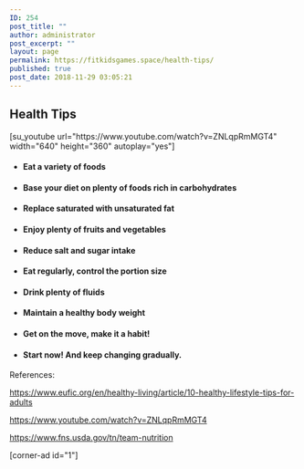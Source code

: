```yaml
---
ID: 254
post_title: ""
author: administrator
post_excerpt: ""
layout: page
permalink: https://fitkidsgames.space/health-tips/
published: true
post_date: 2018-11-29 03:05:21
---
```

<h2>Health Tips</h2>
<p>[su_youtube url="https://www.youtube.com/watch?v=ZNLqpRmMGT4" width="640" height="360" autoplay="yes"]</p>
<ul>
<li>
<h4>Eat a variety of foods</h4>
</li>
<li>
<h4>Base your diet on plenty of foods rich in carbohydrates</h4>
</li>
<li>
<h4>Replace saturated with unsaturated fat</h4>
</li>
<li>
<h4>Enjoy plenty of fruits and vegetables</h4>
</li>
<li>
<h4>Reduce salt and sugar intake</h4>
</li>
<li>
<h4>Eat regularly, control the portion size</h4>
</li>
<li>
<h4>Drink plenty of fluids</h4>
</li>
<li>
<h4>Maintain a healthy body weight</h4>
</li>
<li>
<h4>Get on the move, make it a habit!</h4>
</li>
<li>
<h4>Start now! And keep changing gradually.</h4>
</li>
</ul>
<p>References:</p>
<p><a href="https://www.eufic.org/en/healthy-living/article/10-healthy-lifestyle-tips-for-adults">https://www.eufic.org/en/healthy-living/article/10-healthy-lifestyle-tips-for-adults</a></p>
<p><a href="https://www.youtube.com/watch?v=ZNLqpRmMGT4">https://www.youtube.com/watch?v=ZNLqpRmMGT4</a></p>
<p><a href="_wp_link_placeholder">https://www.fns.usda.gov/tn/team-nutrition</a></p>

<!-- wp:cpca/corner-ad {"id":"1"} -->
[corner-ad id="1"]
<!-- /wp:cpca/corner-ad -->
